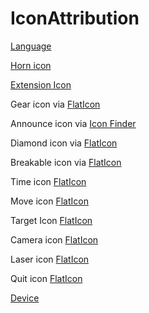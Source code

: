 # IconAttribution

[Language](https://www.flaticon.com/free-icon/language_484633)

[Horn icon](https://www.iconfinder.com/icons/3890930/announce_horn_megaphone_news_trumpet_icon)

[Extension Icon](https://www.flaticon.com/free-icon/extension_4370965)

Gear icon via [FlatIcon](https://www.flaticon.com/free-icons/simplicity)

Announce icon via [Icon Finder](https://www.iconfinder.com/icons/3890930/announce_horn_megaphone_news_trumpet_icon)

Diamond icon via [FlatIcon](https://www.flaticon.com/free-icons/diamond)

Breakable icon via [FlatIcon](https://www.flaticon.com/free-icons/diamond)

Time icon [FlatIcon](https://www.flaticon.com/free-icons/clock)

Move icon [FlatIcon](https://www.flaticon.com/free-icons/moving)

Target Icon [FlatIcon](https://www.flaticon.com/free-icons/target)

Camera icon [FlatIcon](https://www.flaticon.com/free-icons/camera)

Laser icon [FlatIcon](https://www.flaticon.com/free-icons/space-gun)

Quit icon [FlatIcon](https://www.flaticon.com/free-icons/logout)

[Device](https://www.flaticon.com/free-icons/device)